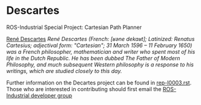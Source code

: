 Descartes
=========

ROS-Industrial Special Project: Cartesian Path Planner

[René Descartes](http://en.wikipedia.org/wiki/Ren%C3%A9_Descartes) _René Descartes (French: [ʁəne dekaʁt]; Latinized: Renatus Cartesius; adjectival form: "Cartesian"; 31 March 1596 – 11 February 1650) was a French philosopher, mathematician and writer who spent most of his life in the Dutch Republic. He has been dubbed The Father of Modern Philosophy, and much subsequent Western philosophy is a response to his writings, which are studied closely to this day._ 

Further information on the Decartes project can be found in [rep-I0003.rst](https://github.com/ros-industrial/rep/blob/master/rep-I0003.rst).  Those who are interested in contributing should first email the [ROS-Industrial developer group](mailto:swri-ros-pkg-dev@googlegroups.com)

